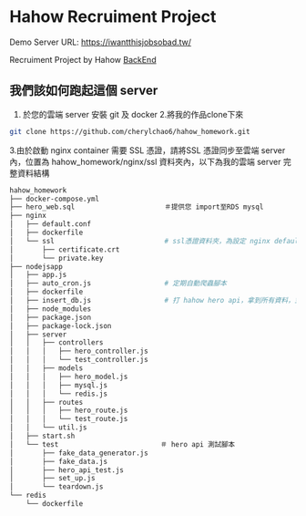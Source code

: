 # Hahow Recruiment Project

Demo Server URL: <https://iwantthisjobsobad.tw/>

Recruiment Project by Hahow [BackEnd](https://github.com/hahow/hahow-recruit/blob/master/backend.md)

## 我們該如何跑起這個 server

1. 於您的雲端 server 安裝 git 及 docker
2.將我的作品clone下來
```bash
git clone https://github.com/cherylchao6/hahow_homework.git
```
3.由於啟動 nginx container 需要 SSL 憑證，請將SSL 憑證同步至雲端 server 內，位置為 hahow_homework/nginx/ssl 資料夾內，以下為我的雲端 server 完整資料結構
```bash
hahow_homework
├── docker-compose.yml                 
├── hero_web.sql                      ＃提供您 import至RDS mysql
├── nginx
│   ├── default.conf
│   ├── dockerfile
│   └── ssl                           # ssl憑證資料夾，為設定 nginx default.conf 所需
│       ├── certificate.crt
│       └── private.key
├── nodejsapp
│   ├── app.js
│   ├── auto_cron.js                  # 定期自動爬蟲腳本
│   ├── dockerfile
│   ├── insert_db.js                  # 打 hahow hero api，拿到所有資料，並插入 RDS mysql 和 redis ，啟動 server 時會自動跑該腳本
│   ├── node_modules
│   ├── package.json
│   ├── package-lock.json
│   ├── server
│   │   ├── controllers
│   │   │   ├── hero_controller.js
│   │   │   └── test_controller.js
│   │   ├── models
│   │   │   ├── hero_model.js
│   │   │   ├── mysql.js
│   │   │   └── redis.js
│   │   ├── routes
│   │   │   ├── hero_route.js
│   │   │   └── test_route.js
│   │   └── util.js
│   ├── start.sh
│   └── test                         ＃ hero api 測試腳本
│       ├── fake_data_generator.js
│       ├── fake_data.js
│       ├── hero_api_test.js
│       ├── set_up.js
│       └── teardown.js
└── redis
    └── dockerfile
```

